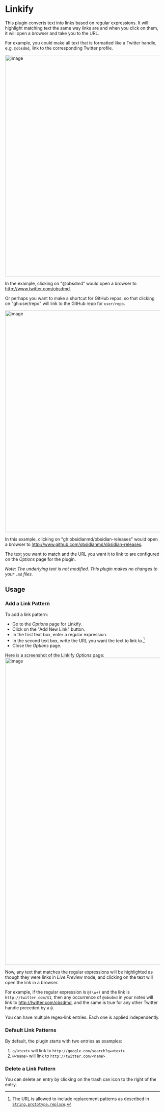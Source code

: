 # Linkify
This plugin converts text into links based on regular expressions. It will highlight matching text the same way links are and when you click on them, it will open a browser and take you to the URL.

For example, you could make all text that is formatted like a Twitter handle, e.g. `@obsdmd`, link to the corresponding Twitter profile.

<img width="718" alt="image" src="https://user-images.githubusercontent.com/37097379/171535251-9c33087f-8f25-4a4e-8907-b819b61b6262.png">

In the example, clicking on "@obsdmd" would open a browser to http://www.twitter.com/obsdmd.

Or perhaps you want to make a shortcut for GitHub repos, so that clicking on "gh:user/repo" will link to the GitHub repo for `user/repo`.

<img width="719" alt="image" src="https://user-images.githubusercontent.com/37097379/171517539-52a918f4-ea89-4112-bd1c-d3aa32e6665a.png">

In this example, clicking on "gh:obsidianmd/obsidian-releases" would open a browser to http://www.github.com/obsidianmd/obsidian-releases.

The text you want to match and the URL you want it to link to are configured on the *Options* page for the plugin.

_Note: The underlying text is not modified. This plugin makes no changes to your `.md` files._

## Usage
### Add a Link Pattern
To add a link pattern:
- Go to the *Options* page for Linkify.
- Click on the "Add New Link" button.
- In the first text box, enter a regular expression.
- In the second text box, write the URL you want the text to link to.[^1]
- Close the *Options* page.

[^1]: The URL is allowed to include replacement patterns as described in [`String.prototype.replace`](https://developer.mozilla.org/en-US/docs/Web/JavaScript/Reference/Global_Objects/String/replace#specifying_a_string_as_a_parameter).

Here is a screenshot of the Linkify *Options* page:
<img width="996" alt="image" src="https://user-images.githubusercontent.com/37097379/171518552-73ca93d9-2125-4c5e-bf70-ce4f9c0e95ee.png">

Now, any text that matches the regular expressions will be highlighted as though they were links in *Live Preview* mode, and clicking on the text will open the link in a browser.

For example, if the regular expression is `@(\w+)` and the link is `http://twitter.com/$1`, then any occurrence of `@obsdmd` in your notes will link to http://twitter.com/obsdmd, and the same is true for any other Twitter handle preceded by a `@`.

You can have multiple regex-link entries. Each one is applied independently.

### Default Link Patterns
By default, the plugin starts with two entries as examples:

1. `g/<text>` will link to `http://google.com/search?q=<text>`
2. `@<name>` will link to `http://twitter.com/<name>`

### Delete a Link Pattern
You can delete an entry by clicking on the trash can icon to the right of the entry.
